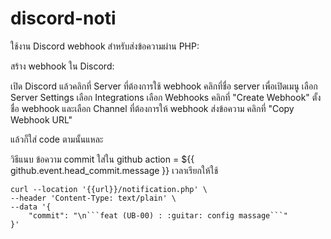 # discord-noti

ใช้งาน Discord webhook สำหรับส่งข้อความผ่าน PHP:

สร้าง webhook ใน Discord:

เปิด Discord แล้วคลิกที่ Server ที่ต้องการใช้ webhook
คลิกที่ชื่อ server เพื่อเปิดเมนู
เลือก Server Settings
เลือก Integrations
เลือก Webhooks
คลิกที่ "Create Webhook"
ตั้งชื่อ webhook และเลือก Channel ที่ต้องการให้ webhook ส่งข้อความ
คลิกที่ "Copy Webhook URL"

แล้วก็ใส่ code ตามนั้นแหละ


วิธีแนบ ข้อความ commit ใส่ใน github action = ${{ github.event.head_commit.message }}
เวลาเรียกให้ใช้
```
curl --location '{{url}}/notification.php' \
--header 'Content-Type: text/plain' \
--data '{
    "commit": "\n```feat (UB-00) : :guitar: config massage```"
}'
```
